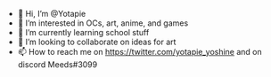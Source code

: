 - 👋 Hi, I’m @Yotapie
- 👀 I’m interested in OCs, art, anime, and games
- 🌱 I’m currently learning school stuff
- 💞️ I’m looking to collaborate on ideas for art
- 📫 How to reach me on https://twitter.com/yotapie_yoshine and on discord Meeds#3099

<!---
Yotapie/Yotapie is a ✨ special ✨ repository because its `README.md` (this file) appears on your GitHub profile.
You can click the Preview link to take a look at your changes.
--->
